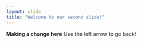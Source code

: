 ```yaml
---
layout: slide
title: "Welcome to our second slide!"
---
```

**Making a change here**
Use the left arrow to go back!
